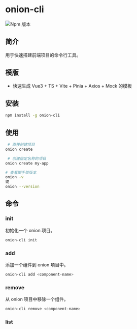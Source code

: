 # onion-cli

![Npm 版本](https://img.shields.io/badge/onion-cli_v0.0.1-green)

## 简介

用于快速搭建前端项目的命令行工具。

## 模版

- 快速生成 Vue3 + TS + Vite + Pinia + Axios + Mock 的模板

## 安装

```bash
npm install -g onion-cli
```

## 使用

```bash
 # 直接创建项目
onion create

 # 创建指定名称的项目
onion create my-app

# 查看脚手架版本
onion -v
或
onion --version


```

## 命令

### init

初始化一个 onion 项目。

```bash
onion-cli init
```

### add

添加一个组件到 onion 项目中。

```bash
onion-cli add <component-name>
```

### remove

从 onion 项目中移除一个组件。

```bash
onion-cli remove <component-name>
```

### list
